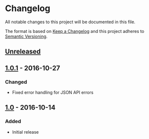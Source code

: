 # Changelog

All notable changes to this project will be documented in this file.

The format is based on [Keep a Changelog](http://keepachangelog.com/)
and this project adheres to [Semantic Versioning](http://semver.org/).

## [Unreleased]

## [1.0.1] - 2016-10-27
### Changed
- Fixed error handling for JSON API errors

## [1.0] - 2016-10-14
### Added
- Initial release

[Unreleased]: https://github.com/youthweb/oauth2-youthweb/compare/1.0.1...HEAD
[1.0.1]: https://github.com/youthweb/oauth2-youthweb/compare/1.0.0...1.0.1
[1.0]: https://github.com/youthweb/oauth2-youthweb/compare/2ab1e2eefcf5ef86de03995ce5e804b24a2b118d...1.0.0
